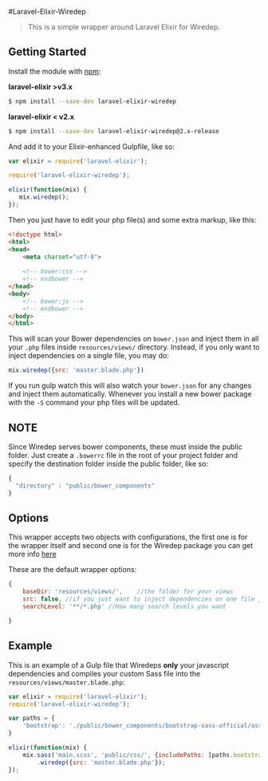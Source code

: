 #Laravel-Elixir-Wiredep
>This is a simple wrapper around Laravel Elixir for Wiredep. 

## Getting Started
Install the module with [npm](https://npmjs.org):

**laravel-elixir >v3.x**
```bash
$ npm install --save-dev laravel-elixir-wiredep
```

**laravel-elixir < v2.x**
```bash
$ npm install --save-dev laravel-elixir-wiredep@2.x-release
```


And add it to your Elixir-enhanced Gulpfile, like so:

```javascript
var elixir = require('laravel-elixir');

require('laravel-elixir-wiredep');

elixir(function(mix) {
   mix.wiredep();
});
```

Then you just have to edit your php file(s) and some extra markup, like this:

```html
<!doctype html>
<html>
<head>
	<meta charset="utf-8">
	
	<!-- bower:css -->
	<!-- endbower -->
</head>
<body>
	<!-- bower:js -->
	<!-- endbower -->
</body>
</html>
```

This will scan your Bower dependencies on `bower.json` and inject them in all your `.php` files inside `resources/views/` directory. Instead, if you only want to inject dependencies on a single file, you may do:

```javascript
mix.wiredep({src: 'master.blade.php'})
```

If you run gulp watch this will also watch your `bower.json` for any changes and inject them automatically.
Whenever you install a new bower package with the `-S` command your php files will be updated.



## NOTE
Since Wiredep serves bower components, these must inside the public folder.
Just create a `.bowerrc` file in the root of your project folder and specify the destination folder inside the public folder, like so:
```javascript
{
  "directory" : "public/bower_components"
}
```

## Options
This wrapper accepts two objects with configurations, the first one is for the wrapper itself and second one is for the Wiredep package you can get more info [here](https://github.com/taptapship/wiredep#configuration)

These are the default wrapper options:
```javascript
{
	baseDir: 'resources/views/',	//the folder for your views
	src: false,	//if you just want to inject dependencies on one file just specify it's source, relative to baseDir
	searchLevel: '**/*.php'	//How many search levels you want

}
```

## Example
This is an example of a Gulp file that Wiredeps **only** your javascript dependencies and compiles your custom Sass file into the `resources/views/master.blade.php`:
```javascript
var elixir = require('laravel-elixir');
require('laravel-elixir-wiredep');

var paths = {
    'bootstrap': './public/bower_components/bootstrap-sass-official/assets/'
}

elixir(function(mix) {
    mix.sass('main.scss', 'public/css/', {includePaths: [paths.bootstrap + 'stylesheets/']})
        .wiredep({src: 'master.blade.php'});
});
```